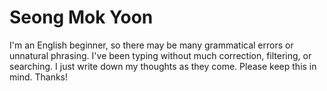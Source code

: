 # Seong Mok Yoon
I'm an English beginner, so there may be many grammatical errors or unnatural phrasing. I've been typing without much correction, filtering, or searching. I just write down my thoughts as they come. Please keep this in mind. Thanks!
